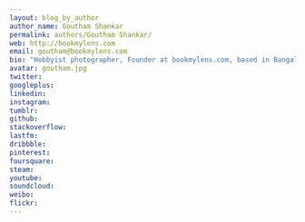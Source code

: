 ```yaml
---
layout: blog_by_author
author_name: Goutham Shankar
permalink: authors/Goutham Shankar/
web: http://bookmylens.com
email: goutham@bookmylens.com
bio: "Hobbyist photographer, Founder at bookmylens.com, based in Bangalore, India"
avatar: goutham.jpg
twitter: 
googleplus:
linkedin:
instagram:
tumblr:
github:
stackoverflow:
lastfm:
dribbble:
pinterest:
foursquare:
steam:
youtube:
soundcloud:
weibo:
flickr:
---
```

